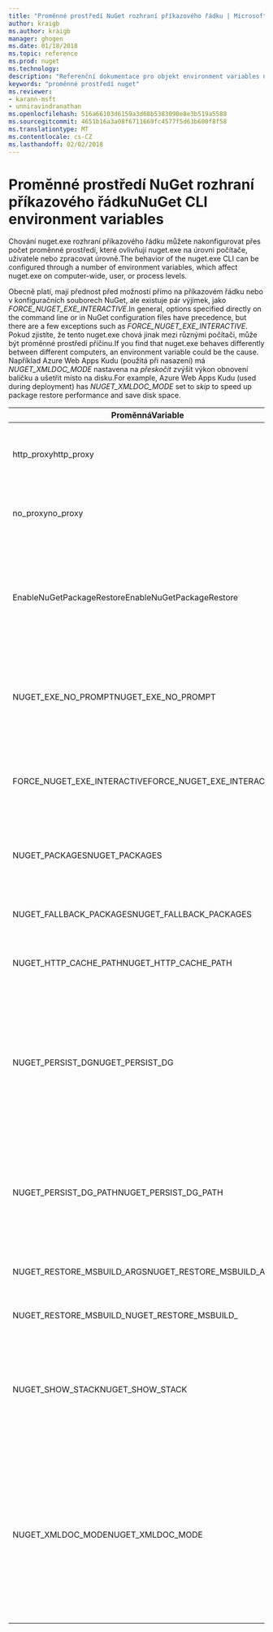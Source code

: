 ```yaml
---
title: "Proměnné prostředí NuGet rozhraní příkazového řádku | Microsoft Docs"
author: kraigb
ms.author: kraigb
manager: ghogen
ms.date: 01/18/2018
ms.topic: reference
ms.prod: nuget
ms.technology: 
description: "Referenční dokumentace pro objekt environment variables nuget.exe"
keywords: "proměnné prostředí nuget"
ms.reviewer:
- karann-msft
- unniravindranathan
ms.openlocfilehash: 516a66103d6159a3d68b5383090e8e3b519a5588
ms.sourcegitcommit: 4651b16a3a08f6711669fc4577f5d63b600f8f58
ms.translationtype: MT
ms.contentlocale: cs-CZ
ms.lasthandoff: 02/02/2018
---
```

# <a name="nuget-cli-environment-variables"></a><span data-ttu-id="0f0b7-104">Proměnné prostředí NuGet rozhraní příkazového řádku</span><span class="sxs-lookup"><span data-stu-id="0f0b7-104">NuGet CLI environment variables</span></span>

<span data-ttu-id="0f0b7-105">Chování nuget.exe rozhraní příkazového řádku můžete nakonfigurovat přes počet proměnné prostředí, které ovlivňují nuget.exe na úrovni počítače, uživatele nebo zpracovat úrovně.</span><span class="sxs-lookup"><span data-stu-id="0f0b7-105">The behavior of the nuget.exe CLI can be configured through a number of environment variables, which affect nuget.exe on computer-wide, user, or process levels.</span></span>

<span data-ttu-id="0f0b7-106">Obecně platí, mají přednost před možností přímo na příkazovém řádku nebo v konfiguračních souborech NuGet, ale existuje pár výjimek, jako *FORCE_NUGET_EXE_INTERACTIVE*.</span><span class="sxs-lookup"><span data-stu-id="0f0b7-106">In general, options specified directly on the command line or in NuGet configuration files have precedence, but there are a few exceptions such as *FORCE_NUGET_EXE_INTERACTIVE*.</span></span> <span data-ttu-id="0f0b7-107">Pokud zjistíte, že tento nuget.exe chová jinak mezi různými počítači, může být proměnné prostředí příčinu.</span><span class="sxs-lookup"><span data-stu-id="0f0b7-107">If you find that nuget.exe behaves differently between different computers, an environment variable could be the cause.</span></span> <span data-ttu-id="0f0b7-108">Například Azure Web Apps Kudu (použitá při nasazení) má *NUGET_XMLDOC_MODE* nastavena na *přeskočit* zvýšit výkon obnovení balíčku a ušetřit místo na disku.</span><span class="sxs-lookup"><span data-stu-id="0f0b7-108">For example, Azure Web Apps Kudu (used during deployment) has *NUGET_XMLDOC_MODE* set to *skip* to speed up package restore performance and save disk space.</span></span>

| <span data-ttu-id="0f0b7-109">Proměnná</span><span class="sxs-lookup"><span data-stu-id="0f0b7-109">Variable</span></span> | <span data-ttu-id="0f0b7-110">Popis</span><span class="sxs-lookup"><span data-stu-id="0f0b7-110">Description</span></span> | <span data-ttu-id="0f0b7-111">Poznámky</span><span class="sxs-lookup"><span data-stu-id="0f0b7-111">Remarks</span></span> |
| --- | --- | --- |
| <span data-ttu-id="0f0b7-112">http_proxy</span><span class="sxs-lookup"><span data-stu-id="0f0b7-112">http_proxy</span></span> | <span data-ttu-id="0f0b7-113">Server proxy protokolu HTTP, používat pro operace NuGet HTTP.</span><span class="sxs-lookup"><span data-stu-id="0f0b7-113">Http proxy used for NuGet HTTP operations.</span></span> | <span data-ttu-id="0f0b7-114">To by byl zadán jako `http://<username>:<password>@proxy.com`.</span><span class="sxs-lookup"><span data-stu-id="0f0b7-114">This would be specified as `http://<username>:<password>@proxy.com`.</span></span> |
| <span data-ttu-id="0f0b7-115">no_proxy</span><span class="sxs-lookup"><span data-stu-id="0f0b7-115">no_proxy</span></span> | <span data-ttu-id="0f0b7-116">Nakonfiguruje domén obejít pomocí proxy serveru.</span><span class="sxs-lookup"><span data-stu-id="0f0b7-116">Configures domains to bypass from using proxy.</span></span> | <span data-ttu-id="0f0b7-117">Zadaná jako domény oddělených čárkou (,).</span><span class="sxs-lookup"><span data-stu-id="0f0b7-117">Specified as domains separated by comma (,).</span></span> |
| <span data-ttu-id="0f0b7-118">EnableNuGetPackageRestore</span><span class="sxs-lookup"><span data-stu-id="0f0b7-118">EnableNuGetPackageRestore</span></span> | <span data-ttu-id="0f0b7-119">Příznak pro Pokud NuGet by měl implicitně udělení souhlasu Pokud to vyžaduje balíček na obnovení.</span><span class="sxs-lookup"><span data-stu-id="0f0b7-119">Flag for if NuGet should implicitly grant consent if that's required by package on restore.</span></span> | <span data-ttu-id="0f0b7-120">Je zadán zadaný příznak</span><span class="sxs-lookup"><span data-stu-id="0f0b7-120">Specified flag is specified</span></span> | <span data-ttu-id="0f0b7-121">jako *true* nebo *1*, žádné jiné hodnoty, které jsou považovány za příznak není nastavena.</span><span class="sxs-lookup"><span data-stu-id="0f0b7-121">as *true* or *1*, any other value treated as flag not set.</span></span> |
| <span data-ttu-id="0f0b7-122">NUGET_EXE_NO_PROMPT</span><span class="sxs-lookup"><span data-stu-id="0f0b7-122">NUGET_EXE_NO_PROMPT</span></span> | <span data-ttu-id="0f0b7-123">Zabraňuje exe pro výzvu k zadání pověření.</span><span class="sxs-lookup"><span data-stu-id="0f0b7-123">Prevents the exe for prompting for credentials.</span></span>| <span data-ttu-id="0f0b7-124">Libovolná hodnota s výjimkou hodnotu null nebo prázdný řetězec, budou považovány za příznak sady nebo hodnotu true.</span><span class="sxs-lookup"><span data-stu-id="0f0b7-124">Any value except null or empty string will be treated as this flag set/true.</span></span> |
<span data-ttu-id="0f0b7-125">FORCE_NUGET_EXE_INTERACTIVE</span><span class="sxs-lookup"><span data-stu-id="0f0b7-125">FORCE_NUGET_EXE_INTERACTIVE</span></span> | <span data-ttu-id="0f0b7-126">Proměnné prostředí globální vynutit interaktivním režimu.</span><span class="sxs-lookup"><span data-stu-id="0f0b7-126">Global environment variable to force interactive mode.</span></span> | <span data-ttu-id="0f0b7-127">Libovolná hodnota s výjimkou hodnotu null nebo prázdný řetězec, budou považovány za příznak sady nebo hodnotu true.</span><span class="sxs-lookup"><span data-stu-id="0f0b7-127">Any value except null or empty string will be treated as this flag set/true.</span></span> |
| <span data-ttu-id="0f0b7-128">NUGET_PACKAGES</span><span class="sxs-lookup"><span data-stu-id="0f0b7-128">NUGET_PACKAGES</span></span> | <span data-ttu-id="0f0b7-129">Cesta se kde jsou uložené balíčky nebo je do mezipaměti.</span><span class="sxs-lookup"><span data-stu-id="0f0b7-129">Path to where packages are stored / cached.</span></span> | <span data-ttu-id="0f0b7-130">Zadat jako absolutní cestu.</span><span class="sxs-lookup"><span data-stu-id="0f0b7-130">Specified as absolute path.</span></span> |
| <span data-ttu-id="0f0b7-131">NUGET_FALLBACK_PACKAGES</span><span class="sxs-lookup"><span data-stu-id="0f0b7-131">NUGET_FALLBACK_PACKAGES</span></span> | <span data-ttu-id="0f0b7-132">Globální záložní balíčky složek.</span><span class="sxs-lookup"><span data-stu-id="0f0b7-132">Global fallback packages folders.</span></span> | <span data-ttu-id="0f0b7-133">Absolutní cesty ke složce zadat oddělených středníkem (;).</span><span class="sxs-lookup"><span data-stu-id="0f0b7-133">Absolute folder paths separated by semicolon (;).</span></span> |
| <span data-ttu-id="0f0b7-134">NUGET_HTTP_CACHE_PATH</span><span class="sxs-lookup"><span data-stu-id="0f0b7-134">NUGET_HTTP_CACHE_PATH</span></span> | <span data-ttu-id="0f0b7-135">Složka mezipaměti protokolu HTTP.</span><span class="sxs-lookup"><span data-stu-id="0f0b7-135">HTTP cache folder.</span></span> | <span data-ttu-id="0f0b7-136">Zadat jako absolutní cestu.</span><span class="sxs-lookup"><span data-stu-id="0f0b7-136">Specified as absolute path.</span></span> |
| <span data-ttu-id="0f0b7-137">NUGET_PERSIST_DG</span><span class="sxs-lookup"><span data-stu-id="0f0b7-137">NUGET_PERSIST_DG</span></span> | <span data-ttu-id="0f0b7-138">Příznak, označuje, zda má nastavit jako trvalý, dg soubory (data shromážděná z nástroje MSBuild).</span><span class="sxs-lookup"><span data-stu-id="0f0b7-138">Flag indicating if dg files (data collected from MSBuild) should be persisted.</span></span> | <span data-ttu-id="0f0b7-139">Zadaný jako *true* nebo *false* (výchozí), pokud není nastavena NUGET_PERSIST_DG_PATH se uloží do dočasného adresáře (NuGetScratch složka v aktuálním adresáři temp prostředí).</span><span class="sxs-lookup"><span data-stu-id="0f0b7-139">Specified as *true* or *false* (default), if NUGET_PERSIST_DG_PATH not set will be stored to temporary directory (NuGetScratch folder in current environment temp directory).</span></span> |
| <span data-ttu-id="0f0b7-140">NUGET_PERSIST_DG_PATH</span><span class="sxs-lookup"><span data-stu-id="0f0b7-140">NUGET_PERSIST_DG_PATH</span></span> | <span data-ttu-id="0f0b7-141">Cesta k zachování dg soubory.</span><span class="sxs-lookup"><span data-stu-id="0f0b7-141">Path to persist dg files.</span></span> | <span data-ttu-id="0f0b7-142">Určený jako absolutní cesta, tato možnost je pouze použité případě *NUGET_PERSIST_DG* je nastaven na hodnotu true.</span><span class="sxs-lookup"><span data-stu-id="0f0b7-142">Specified as absolute path, this option is only used when *NUGET_PERSIST_DG* is set to true.</span></span> |
| <span data-ttu-id="0f0b7-143">NUGET_RESTORE_MSBUILD_ARGS</span><span class="sxs-lookup"><span data-stu-id="0f0b7-143">NUGET_RESTORE_MSBUILD_ARGS</span></span> | <span data-ttu-id="0f0b7-144">Nastaví další argumenty MSBuild.</span><span class="sxs-lookup"><span data-stu-id="0f0b7-144">Sets additional MSBuild arguments.</span></span> |
| <span data-ttu-id="0f0b7-145">NUGET_RESTORE_MSBUILD_</span><span class="sxs-lookup"><span data-stu-id="0f0b7-145">NUGET_RESTORE_MSBUILD_</span></span>| <span data-ttu-id="0f0b7-146">Podrobnosti</span><span class="sxs-lookup"><span data-stu-id="0f0b7-146">Verbosity</span></span> |<span data-ttu-id="0f0b7-147">Nastaví MSBuild podrobností protokolu.</span><span class="sxs-lookup"><span data-stu-id="0f0b7-147">Sets the MSBuild log verbosity.</span></span> | <span data-ttu-id="0f0b7-148">Výchozí hodnota je *quiet* ("nebo v: q").</span><span class="sxs-lookup"><span data-stu-id="0f0b7-148">Default is *quiet* ("/v:q").</span></span> <span data-ttu-id="0f0b7-149">Možné hodnoty *q [uiet]*, *m [den]*, *n [ormální]*, *d [podrobné]*, a *diag [nostic]*.</span><span class="sxs-lookup"><span data-stu-id="0f0b7-149">Possible values *q[uiet]*, *m[inimal]*, *n[ormal]*, *d[etailed]*, and *diag[nostic]*.</span></span> |
| <span data-ttu-id="0f0b7-150">NUGET_SHOW_STACK</span><span class="sxs-lookup"><span data-stu-id="0f0b7-150">NUGET_SHOW_STACK</span></span> | <span data-ttu-id="0f0b7-151">Určuje, zda má být zobrazena úplná výjimka (včetně trasování zásobníku) pro uživatele.</span><span class="sxs-lookup"><span data-stu-id="0f0b7-151">Determines whether the full exception (including stack trace) should be displayed to the user.</span></span> | <span data-ttu-id="0f0b7-152">Zadaný jako *true* nebo *false* (výchozí).</span><span class="sxs-lookup"><span data-stu-id="0f0b7-152">Specified as *true* or *false* (default).</span></span> |
| <span data-ttu-id="0f0b7-153">NUGET_XMLDOC_MODE</span><span class="sxs-lookup"><span data-stu-id="0f0b7-153">NUGET_XMLDOC_MODE</span></span> | <span data-ttu-id="0f0b7-154">Určuje způsob zpracování extrakce souborů dokumentace XML sestavení.</span><span class="sxs-lookup"><span data-stu-id="0f0b7-154">Determines how assemblies XML documentation file extraction should be handled.</span></span> | <span data-ttu-id="0f0b7-155">Jsou podporované režimy *přeskočit* (není extrahovat soubory dokumentace XML), *komprimovat* (ukládat soubory doc XML jako archivu zip) nebo *žádné* (výchozí, považovat za regular souborů dokumentace XML soubory).</span><span class="sxs-lookup"><span data-stu-id="0f0b7-155">Supported modes are *skip* (do not extract XML documentation files), *compress* (store XML doc files as a zip archive) or *none* (default, treat XML doc files as regular files).</span></span> |
